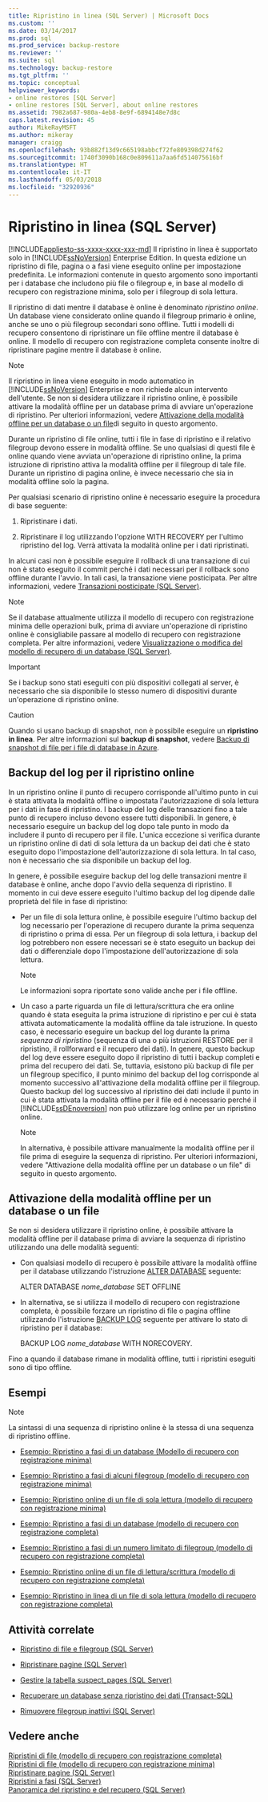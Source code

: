 ```yaml
---
title: Ripristino in linea (SQL Server) | Microsoft Docs
ms.custom: ''
ms.date: 03/14/2017
ms.prod: sql
ms.prod_service: backup-restore
ms.reviewer: ''
ms.suite: sql
ms.technology: backup-restore
ms.tgt_pltfrm: ''
ms.topic: conceptual
helpviewer_keywords:
- online restores [SQL Server]
- online restores [SQL Server], about online restores
ms.assetid: 7982a687-980a-4eb8-8e9f-6894148e7d8c
caps.latest.revision: 45
author: MikeRayMSFT
ms.author: mikeray
manager: craigg
ms.openlocfilehash: 93b882f13d9c665198abbcf72fe809398d274f62
ms.sourcegitcommit: 1740f3090b168c0e809611a7aa6fd514075616bf
ms.translationtype: HT
ms.contentlocale: it-IT
ms.lasthandoff: 05/03/2018
ms.locfileid: "32920936"
---
```

# <a name="online-restore-sql-server"></a>Ripristino in linea (SQL Server)
[!INCLUDE[appliesto-ss-xxxx-xxxx-xxx-md](../../includes/appliesto-ss-xxxx-xxxx-xxx-md.md)]
  Il ripristino in linea è supportato solo in [!INCLUDE[ssNoVersion](../../includes/ssnoversion-md.md)] Enterprise Edition. In questa edizione un ripristino di file, pagina o a fasi viene eseguito online per impostazione predefinita. Le informazioni contenute in questo argomento sono importanti per i database che includono più file o filegroup e, in base al modello di recupero con registrazione minima, solo per i filegroup di sola lettura.  
  
 Il ripristino di dati mentre il database è online è denominato *ripristino online*. Un database viene considerato online quando il filegroup primario è online, anche se uno o più filegroup secondari sono offline. Tutti i modelli di recupero consentono di ripristinare un file offline mentre il database è online. Il modello di recupero con registrazione completa consente inoltre di ripristinare pagine mentre il database è online.  
  
> [!NOTE]  
>  Il ripristino in linea viene eseguito in modo automatico in [!INCLUDE[ssNoVersion](../../includes/ssnoversion-md.md)] Enterprise e non richiede alcun intervento dell'utente. Se non si desidera utilizzare il ripristino online, è possibile attivare la modalità offline per un database prima di avviare un'operazione di ripristino. Per ulteriori informazioni, vedere [Attivazione della modalità offline per un database o un file](#taking_db_or_file_offline)di seguito in questo argomento.  
  
 Durante un ripristino di file online, tutti i file in fase di ripristino e il relativo filegroup devono essere in modalità offline. Se uno qualsiasi di questi file è online quando viene avviata un'operazione di ripristino online, la prima istruzione di ripristino attiva la modalità offline per il filegroup di tale file. Durante un ripristino di pagina online, è invece necessario che sia in modalità offline solo la pagina.  
  
 Per qualsiasi scenario di ripristino online è necessario eseguire la procedura di base seguente:  
  
1.  Ripristinare i dati.  
  
2.  Ripristinare il log utilizzando l'opzione WITH RECOVERY per l'ultimo ripristino del log. Verrà attivata la modalità online per i dati ripristinati.  
  
 In alcuni casi non è possibile eseguire il rollback di una transazione di cui non è stato eseguito il commit perché i dati necessari per il rollback sono offline durante l'avvio. In tali casi, la transazione viene posticipata. Per altre informazioni, vedere [Transazioni posticipate &#40;SQL Server&#41;](../../relational-databases/backup-restore/deferred-transactions-sql-server.md).  
  
> [!NOTE]  
>  Se il database attualmente utilizza il modello di recupero con registrazione minima delle operazioni bulk, prima di avviare un'operazione di ripristino online è consigliabile passare al modello di recupero con registrazione completa. Per altre informazioni, vedere [Visualizzazione o modifica del modello di recupero di un database &#40;SQL Server&#41;](../../relational-databases/backup-restore/view-or-change-the-recovery-model-of-a-database-sql-server.md).  
  
> [!IMPORTANT]  
>  Se i backup sono stati eseguiti con più dispositivi collegati al server, è necessario che sia disponibile lo stesso numero di dispositivi durante un'operazione di ripristino online.  
  
> [!CAUTION]  
>  Quando si usano backup di snapshot, non è possibile eseguire un **ripristino in linea**. Per altre informazioni sul **backup di snapshot**, vedere [Backup di snapshot di file per i file di database in Azure](../../relational-databases/backup-restore/file-snapshot-backups-for-database-files-in-azure.md).  
  
## <a name="log-backups-for-online-restore"></a>Backup del log per il ripristino online  
 In un ripristino online il punto di recupero corrisponde all'ultimo punto in cui è stata attivata la modalità offline o impostata l'autorizzazione di sola lettura per i dati in fase di ripristino. I backup del log delle transazioni fino a tale punto di recupero incluso devono essere tutti disponibili. In genere, è necessario eseguire un backup del log dopo tale punto in modo da includere il punto di recupero per il file. L'unica eccezione si verifica durante un ripristino online di dati di sola lettura da un backup dei dati che è stato eseguito dopo l'impostazione dell'autorizzazione di sola lettura. In tal caso, non è necessario che sia disponibile un backup del log.  
  
 In genere, è possibile eseguire backup del log delle transazioni mentre il database è online, anche dopo l'avvio della sequenza di ripristino. Il momento in cui deve essere eseguito l'ultimo backup del log dipende dalle proprietà del file in fase di ripristino:  
  
-   Per un file di sola lettura online, è possibile eseguire l'ultimo backup del log necessario per l'operazione di recupero durante la prima sequenza di ripristino o prima di essa. Per un filegroup di sola lettura, i backup del log potrebbero non essere necessari se è stato eseguito un backup dei dati o differenziale dopo l'impostazione dell'autorizzazione di sola lettura.  
  
    > [!NOTE]  
    >  Le informazioni sopra riportate sono valide anche per i file offline.  
  
-   Un caso a parte riguarda un file di lettura/scrittura che era online quando è stata eseguita la prima istruzione di ripristino e per cui è stata attivata automaticamente la modalità offline da tale istruzione. In questo caso, è necessario eseguire un backup del log durante la prima *sequenza di ripristino* (sequenza di una o più istruzioni RESTORE per il ripristino, il rollforward e il recupero dei dati). In genere, questo backup del log deve essere eseguito dopo il ripristino di tutti i backup completi e prima del recupero dei dati. Se, tuttavia, esistono più backup di file per un filegroup specifico, il punto minimo del backup del log corrisponde al momento successivo all'attivazione della modalità offline per il filegroup. Questo backup del log successivo al ripristino dei dati include il punto in cui è stata attivata la modalità offline per il file ed è necessario perché il [!INCLUDE[ssDEnoversion](../../includes/ssdenoversion-md.md)] non può utilizzare log online per un ripristino online.  
  
    > [!NOTE]  
    >  In alternativa, è possibile attivare manualmente la modalità offline per il file prima di eseguire la sequenza di ripristino. Per ulteriori informazioni, vedere "Attivazione della modalità offline per un database o un file" di seguito in questo argomento.  
  
##  <a name="taking_db_or_file_offline"></a> Attivazione della modalità offline per un database o un file  
 Se non si desidera utilizzare il ripristino online, è possibile attivare la modalità offline per il database prima di avviare la sequenza di ripristino utilizzando una delle modalità seguenti:  
  
-   Con qualsiasi modello di recupero è possibile attivare la modalità offline per il database utilizzando l'istruzione [ALTER DATABASE](../../t-sql/statements/alter-database-transact-sql.md) seguente:  
  
     ALTER DATABASE *nome_database* SET OFFLINE  
  
-   In alternativa, se si utilizza il modello di recupero con registrazione completa, è possibile forzare un ripristino di file o pagina offline utilizzando l'istruzione [BACKUP LOG](../../t-sql/statements/backup-transact-sql.md) seguente per attivare lo stato di ripristino per il database:  
  
     BACKUP LOG *nome_database* WITH NORECOVERY.  
  
 Fino a quando il database rimane in modalità offline, tutti i ripristini eseguiti sono di tipo offline.  
  
## <a name="examples"></a>Esempi  
  
> [!NOTE]  
>  La sintassi di una sequenza di ripristino online è la stessa di una sequenza di ripristino offline.  
  
-   [Esempio: Ripristino a fasi di un database &#40;Modello di recupero con registrazione minima&#41;](../../relational-databases/backup-restore/example-piecemeal-restore-of-database-simple-recovery-model.md)  
  
-   [Esempio: Ripristino a fasi di alcuni filegroup &#40;modello di recupero con registrazione minima&#41;](../../relational-databases/backup-restore/example-piecemeal-restore-of-only-some-filegroups-simple-recovery-model.md)  
  
-   [Esempio: Ripristino online di un file di sola lettura &#40;modello di recupero con registrazione minima&#41;](../../relational-databases/backup-restore/example-online-restore-of-a-read-only-file-simple-recovery-model.md)  
  
-   [Esempio: Ripristino a fasi di un database &#40;modello di recupero con registrazione completa&#41;](../../relational-databases/backup-restore/example-piecemeal-restore-of-database-full-recovery-model.md)  
  
-   [Esempio: Ripristino a fasi di un numero limitato di filegroup &#40;modello di recupero con registrazione completa&#41;](../../relational-databases/backup-restore/example-piecemeal-restore-of-only-some-filegroups-full-recovery-model.md)  
  
-   [Esempio: Ripristino online di un file di lettura/scrittura &#40;modello di recupero con registrazione completa&#41;](../../relational-databases/backup-restore/example-online-restore-of-a-read-write-file-full-recovery-model.md)  
  
-   [Esempio: Ripristino in linea di un file di sola lettura &#40;modello di recupero con registrazione completa&#41;](../../relational-databases/backup-restore/example-online-restore-of-a-read-only-file-full-recovery-model.md)  
  
##  <a name="RelatedTasks"></a> Attività correlate  
  
-   [Ripristino di file e filegroup &#40;SQL Server&#41;](../../relational-databases/backup-restore/restore-files-and-filegroups-sql-server.md)  
  
-   [Ripristinare pagine &#40;SQL Server&#41;](../../relational-databases/backup-restore/restore-pages-sql-server.md)  
  
-   [Gestire la tabella suspect_pages &#40;SQL Server&#41;](../../relational-databases/backup-restore/manage-the-suspect-pages-table-sql-server.md)  
  
-   [Recuperare un database senza ripristino dei dati &#40;Transact-SQL&#41;](../../relational-databases/backup-restore/recover-a-database-without-restoring-data-transact-sql.md)  
  
-   [Rimuovere filegroup inattivi &#40;SQL Server&#41;](../../relational-databases/backup-restore/remove-defunct-filegroups-sql-server.md)  
  
## <a name="see-also"></a>Vedere anche  
 [Ripristini di file &#40;modello di recupero con registrazione completa&#41;](../../relational-databases/backup-restore/file-restores-full-recovery-model.md)   
 [Ripristini di file &#40;modello di recupero con registrazione minima&#41;](../../relational-databases/backup-restore/file-restores-simple-recovery-model.md)   
 [Ripristinare pagine &#40;SQL Server&#41;](../../relational-databases/backup-restore/restore-pages-sql-server.md)   
 [Ripristini a fasi &#40;SQL Server&#41;](../../relational-databases/backup-restore/piecemeal-restores-sql-server.md)   
 [Panoramica del ripristino e del recupero &#40;SQL Server&#41;](../../relational-databases/backup-restore/restore-and-recovery-overview-sql-server.md)  
  
  
